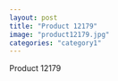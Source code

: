 ```yaml
---
layout: post
title: "Product 12179"
image: "product12179.jpg"
categories: "category1"
---
```

Product 12179
